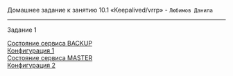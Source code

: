 Домашнее задание к занятию 10.1 «Keepalived/vrrp» - `Любимов Данила`


---
Задание 1

[Состояние сервиса BACKUP](https://github.com/Danila-Lyubimov/8-03-hw/blob/main/img/1.png)  
[Конфигурация 1](https://github.com/Danila-Lyubimov/8-03-hw/blob/main/img/2.png)  
[Состояние сервиса MASTER](https://github.com/Danila-Lyubimov/8-03-hw/blob/main/img/1.1.png)    
[Конфигурация 2](https://github.com/Danila-Lyubimov/8-03-hw/blob/main/img/2.2.png)  

